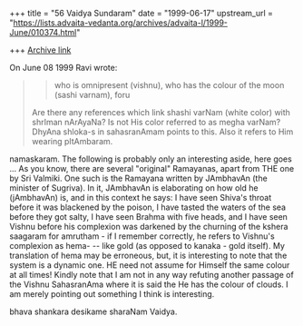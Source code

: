 +++
title = "56 Vaidya Sundaram"
date = "1999-06-17"
upstream_url = "https://lists.advaita-vedanta.org/archives/advaita-l/1999-June/010374.html"

+++
[Archive link](https://lists.advaita-vedanta.org/archives/advaita-l/1999-June/010374.html)

On June 08 1999 Ravi wrote:

> > who is omnipresent (vishnu), who has the colour of the moon (sashi
> > varnam), foru
>
> Are there any references which link shashi varNam (white color) with
> shrIman nArAyaNa? Is not His color referred to as megha varNam?  DhyAna
> shloka-s in sahasranAmam points to this. Also it refers to Him wearing
> pItAmbaram.

namaskaram.
 The following is probably only an interesting aside, here goes ...
 As you know, there are several "original" Ramayanas, apart from THE one by Sri
Valmiki. One such is the Ramayana written by JAmbhavAn (the minister of
Sugriva). In it, JAmbhavAn is elaborating on how old he (jAmbhavAn) is, and in
this context he says: I have seen Shiva's throat before it was blackened by the
poison, I have tasted the waters of the sea before they got salty, I have seen
Brahma with five heads, and I have seen Vishnu before his complexion was
darkened by the churning of the kshera saagaram for amrutham - if I remember
correctly, he refers to Vishnu's complexion as  hema- -- like gold (as opposed
to kanaka - gold itself). My translation of hema may be erroneous, but, it is
interesting to note that the system is a dynamic one. HE need not assume for
Himself the same colour at all times!
 Kindly note that I am not in any way refuting another passage of the Vishnu
SahasranAma where it is said the He has the colour of clouds. I am merely
pointing out something I think is interesting.

bhava shankara desikame sharaNam
Vaidya.


